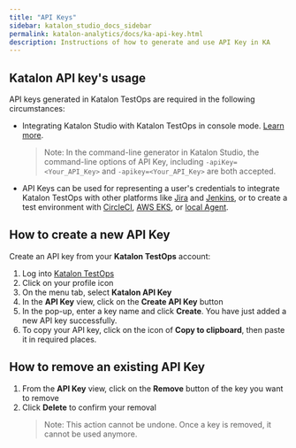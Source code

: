 ```yaml
---
title: "API Keys"
sidebar: katalon_studio_docs_sidebar
permalink: katalon-analytics/docs/ka-api-key.html
description: Instructions of how to generate and use API Key in KA
---
```


## Katalon API key's usage

API keys generated in Katalon TestOps are required in the following circumstances:

* Integrating Katalon Studio with Katalon TestOps in console mode. [Learn more](https://docs.katalon.com/katalon-analytics/docs/integration-with-katalon-studio.html#enable-integration).
  
  > Note: In the command-line generator in Katalon Studio, the command-line options of API Key, including `-apiKey=<Your_API_Key>` and `-apikey=<Your_API_Key>` are both accepted.

* API Keys can be used for representing a user's credentials to integrate Katalon TestOps with other platforms like [Jira](https://docs.katalon.com/katalon-analytics/docs/kt-jira-config.html) and [Jenkins](https://docs.katalon.com/katalon-analytics/docs/ka-integration-jenkins.html), or to create a test environment with [CircleCI](https://docs.katalon.com/katalon-analytics/docs/circleci.html), [AWS EKS](https://docs.katalon.com/katalon-analytics/docs/aws-eks.html), or [local Agent](https://docs.katalon.com/katalon-analytics/docs/agents.html).

## How to create a new API Key

Create an API key from your **Katalon TestOps** account:

1. Log into [Katalon TestOps](https://analytics.katalon.com/)
2. Click on your profile icon
3. On the menu tab, select **Katalon API Key**
4. In the **API Key** view, click on the **Create API Key** button
5. In the pop-up, enter a key name and click **Create**. You have just added a new API key successfully.
6. To copy your API key, click on the icon of **Copy to clipboard**, then paste it in required places.

## How to remove an existing API Key

1. From the **API Key** view, click on the **Remove** button of the key you want to remove
2. Click **Delete** to confirm your removal
   > Note: This action cannot be undone. Once a key is removed, it cannot be used anymore.
